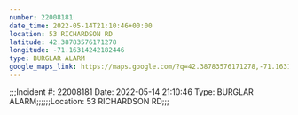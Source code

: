 ```yaml
---
number: 22008181
date_time: 2022-05-14T21:10:46+00:00
location: 53 RICHARDSON RD
latitude: 42.38783576171278
longitude: -71.16314242182446
type: BURGLAR ALARM
google_maps_link: https://maps.google.com/?q=42.38783576171278,-71.16314242182446
---
```


;;;Incident #: 22008181  Date: 2022-05-14 21:10:46   Type: BURGLAR ALARM;;;;;;Location: 53 RICHARDSON RD;;;
